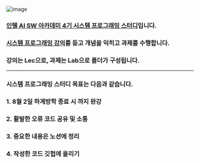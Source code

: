 ![image](https://github.com/user-attachments/assets/60aeb32a-35ea-45be-9cc2-2ddf29783e9b)

### [인텔 AI SW 아카데미 4기 시스템 프로그래밍 스터디](https://docs.google.com/spreadsheets/d/1aHu96wBYlsw5zYxakd6d3ViZnViyKzuJlPzz6n-KSlA/edit?gid=0#gid=0)입니다.

### [시스템 프로그래밍 강의](https://youtube.com/playlist?list=PLBrGAFAIyf5pIIFQv_U1dG36L5rylTvbx&si=AMxa7Jbqu-c4hvCp)를 듣고 개념을 익히고 과제를 수행합니다. 

### 강의는 Lec으로, 과제는 Lab으로 폴더가 구성됩니다.
---
### 시스템 프로그래밍 스터디 목표는 다음과 같습니다.

### 1. 8월 2일 하계방학 종료 시 까지 완강

### 2. 활발한  오류 코드 공유 및 소통		

### 3. 중요한 내용은 노션에 정리		

### 4. 작성한 코드 깃헙에 올리기		

